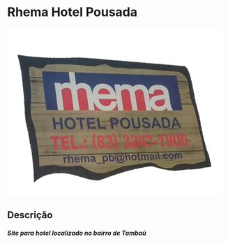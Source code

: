 <html>
<h1><b>Rhema Hotel Pousada</b></h1>
<a href="https://github.com/adrianonna/projetoLM/blob/master/fotos/logo.png?raw=true" target="_blank"><img src="https://github.com/adrianonna/projetoLM/blob/master/fotos/logo.png?raw=true" alt="alt text" style="max-width:100%;"></a>
<h2>Descrição</h2>
<h5>Site para hotel localizado no bairro de Tambaú</h5>

</html>
